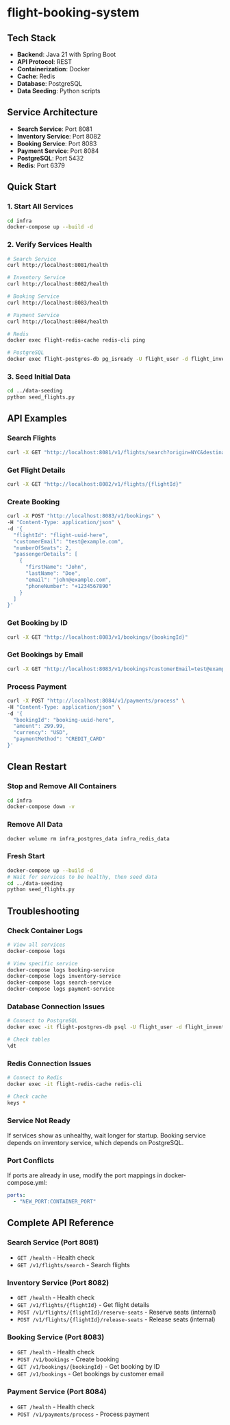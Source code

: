 # flight-booking-system

## Tech Stack
- **Backend**: Java 21 with Spring Boot
- **API Protocol**: REST
- **Containerization**: Docker
- **Cache**: Redis
- **Database**: PostgreSQL
- **Data Seeding**: Python scripts

## Service Architecture
- **Search Service**: Port 8081
- **Inventory Service**: Port 8082
- **Booking Service**: Port 8083
- **Payment Service**: Port 8084
- **PostgreSQL**: Port 5432
- **Redis**: Port 6379

## Quick Start

### 1. Start All Services
```bash
cd infra
docker-compose up --build -d
```

### 2. Verify Services Health
```bash
# Search Service
curl http://localhost:8081/health

# Inventory Service
curl http://localhost:8082/health

# Booking Service
curl http://localhost:8083/health

# Payment Service
curl http://localhost:8084/health

# Redis
docker exec flight-redis-cache redis-cli ping

# PostgreSQL
docker exec flight-postgres-db pg_isready -U flight_user -d flight_inventory_db
```

### 3. Seed Initial Data
```bash
cd ../data-seeding
python seed_flights.py
```

## API Examples

### Search Flights
```bash
curl -X GET "http://localhost:8081/v1/flights/search?origin=NYC&destination=LAX&departureDate=2024-12-01&passengers=2"
```

### Get Flight Details
```bash
curl -X GET "http://localhost:8082/v1/flights/{flightId}"
```

### Create Booking
```bash
curl -X POST "http://localhost:8083/v1/bookings" \
-H "Content-Type: application/json" \
-d '{
  "flightId": "flight-uuid-here",
  "customerEmail": "test@example.com",
  "numberOfSeats": 2,
  "passengerDetails": [
    {
      "firstName": "John",
      "lastName": "Doe",
      "email": "john@example.com",
      "phoneNumber": "+1234567890"
    }
  ]
}'
```

### Get Booking by ID
```bash
curl -X GET "http://localhost:8083/v1/bookings/{bookingId}"
```

### Get Bookings by Email
```bash
curl -X GET "http://localhost:8083/v1/bookings?customerEmail=test@example.com"
```

### Process Payment
```bash
curl -X POST "http://localhost:8084/v1/payments/process" \
-H "Content-Type: application/json" \
-d '{
  "bookingId": "booking-uuid-here",
  "amount": 299.99,
  "currency": "USD",
  "paymentMethod": "CREDIT_CARD"
}'
```

## Clean Restart

### Stop and Remove All Containers
```bash
cd infra
docker-compose down -v
```

### Remove All Data
```bash
docker volume rm infra_postgres_data infra_redis_data
```

### Fresh Start
```bash
docker-compose up --build -d
# Wait for services to be healthy, then seed data
cd ../data-seeding
python seed_flights.py
```

## Troubleshooting

### Check Container Logs
```bash
# View all services
docker-compose logs

# View specific service
docker-compose logs booking-service
docker-compose logs inventory-service
docker-compose logs search-service
docker-compose logs payment-service
```

### Database Connection Issues
```bash
# Connect to PostgreSQL
docker exec -it flight-postgres-db psql -U flight_user -d flight_inventory_db

# Check tables
\dt
```

### Redis Connection Issues
```bash
# Connect to Redis
docker exec -it flight-redis-cache redis-cli

# Check cache
keys *
```

### Service Not Ready
If services show as unhealthy, wait longer for startup. Booking service depends on inventory service, which depends on PostgreSQL.

### Port Conflicts
If ports are already in use, modify the port mappings in docker-compose.yml:
```yaml
ports:
  - "NEW_PORT:CONTAINER_PORT"
```

## Complete API Reference

### Search Service (Port 8081)
- `GET /health` - Health check
- `GET /v1/flights/search` - Search flights

### Inventory Service (Port 8082)
- `GET /health` - Health check
- `GET /v1/flights/{flightId}` - Get flight details
- `POST /v1/flights/{flightId}/reserve-seats` - Reserve seats (internal)
- `POST /v1/flights/{flightId}/release-seats` - Release seats (internal)

### Booking Service (Port 8083)
- `GET /health` - Health check
- `POST /v1/bookings` - Create booking
- `GET /v1/bookings/{bookingId}` - Get booking by ID
- `GET /v1/bookings` - Get bookings by customer email

### Payment Service (Port 8084)
- `GET /health` - Health check
- `POST /v1/payments/process` - Process payment
